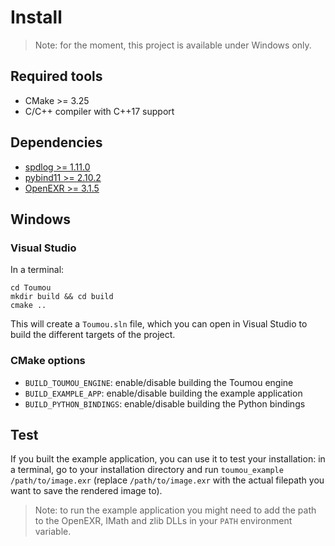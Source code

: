 # Install

> Note: for the moment, this project is available under Windows only.

## Required tools

- CMake >= 3.25
- C/C++ compiler with C++17 support

## Dependencies

- [spdlog >= 1.11.0](https://github.com/gabime/spdlog)
- [pybind11 >= 2.10.2](https://github.com/pybind/pybind11)
- [OpenEXR >= 3.1.5](https://github.com/AcademySoftwareFoundation/openexr)

## Windows

### Visual Studio

In a terminal:
```
cd Toumou
mkdir build && cd build
cmake .. 
```

This will create a `Toumou.sln` file, which you can open in Visual Studio to build the different targets of the project.

### CMake options

- `BUILD_TOUMOU_ENGINE`: enable/disable building the Toumou engine
- `BUILD_EXAMPLE_APP`: enable/disable building the example application
- `BUILD_PYTHON_BINDINGS`: enable/disable building the Python bindings

## Test

If you built the example application, you can use it to test your installation: in a terminal, go to your installation directory and run `toumou_example /path/to/image.exr` (replace `/path/to/image.exr` with the actual filepath you want to save the rendered image to).

> Note: to run the example application you might need to add the path to the OpenEXR, IMath and zlib DLLs in your `PATH` environment variable.
